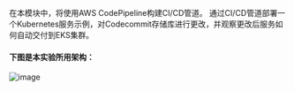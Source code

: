 在本模块中，将使用AWS CodePipeline构建CI/CD管道。
通过CI/CD管道部署一个Kubernetes服务示例，对Codecommit存储库进行更改，并观察更改后服务如何自动交付到EKS集群。

#### 下图是本实验所用架构：
![image](https://github.com/hlmiao/I-Day/blod/master/Devops/CICDforEKSv2/pic/arch.png)
